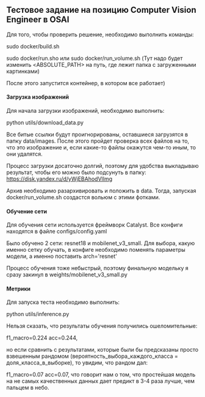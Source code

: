 ## Тестовое задание на позицию Computer Vision Engineer в OSAI

Для того, чтобы проверить решение, необходимо выполнить команды:

sudo docker/build.sh

sudo docker/run.sho
или
sudo docker/run_volume.sh (Тут надо будет изменить <ABSOLUTE_PATH> на путь, где лежит папка с загруженными картинками)

После этого запустится контейнер, в котором все работает)

#### Загрузка изображений

Для начала загрузки изображений, необходимо выполнить:

python utils/download_data.py

Все битые ссылки будут проигнорированы, оставшиеся загрузятся в папку data/images. После этого пройдет проверка всех файлов на то, что это изображение и, если какие-то файлы окажутся чем-то иным, то они удалятся. 

Процесс загрузки досаточно долгий, поэтому для удобства выкладываю результат, чтобы его можно было подсунуть в папку: https://disk.yandex.ru/d/yWjEBAhodVlImg

Архив необходимо разархивировать и положить в data.
Тогда, запуская docker/run_volume.sh создастся вольюм с этими фотками.

#### Обучение сети

Для обучения сети используется фреймворк Catalyst. 
Все конфиги находятся в файле configs/config.yaml

Было обучено 2 сети: resnet18 и mobilenet_v3_small. Для выбора, какую именно сетку обучать, в конфиге необходимо поменять параметры модели, а именно поставить arch='resnet'

Процесс обучения тоже небыстрый, поэтому финальную модельку я сразу закинул в weights/mobilenet_v3_small.py


#### Метрики

Для запуска теста необходимо выполнить: 

python utils/inference.py

Нельзя сказать, что результаты обучения получились ошеломительные:

f1_macro=0.224
acc=0.244,

но если сравнить с результатами, которые были бы предсказаны просто взвешенным рандомом (вероятность_выбора_каждого_класса = доля_класса_в_выборке), то увидим, что рандом дал:

f1_macro=0.07
acc=0.07,
что говорит нам о том, что простейшая модель на не самых качественных данных дает предикт в 3-4 раза лучше, чем пальцем в небо. 



